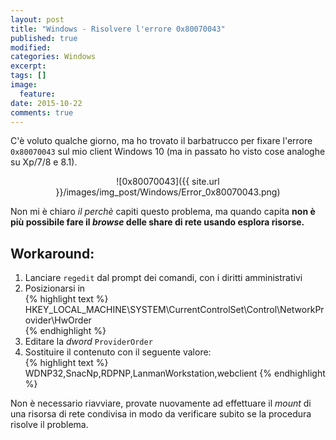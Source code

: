 ```yaml
---
layout: post
title: "Windows - Risolvere l'errore 0x80070043"
published: true
modified:
categories:	Windows
excerpt:
tags: []
image:
  feature:
date: 2015-10-22
comments: true
---
```


C'è voluto qualche giorno, ma ho trovato il barbatrucco per fixare l'errore `0x80070043` sul mio client Windows 10 (ma in passato ho visto cose analoghe su Xp/7/8 e 8.1).<br>

<div style="text-align:center" markdown="1">
![0x80070043]({{ site.url }}/images/img_post/Windows/Error_0x80070043.png)
</div>

Non mi è chiaro *il perchè* capiti questo problema, ma quando capita **non è più possibile fare il *browse* delle share di rete usando esplora risorse.**<br>

## Workaround:
1. Lanciare `regedit` dal prompt dei comandi, con i diritti amministrativi
2. Posizionarsi in <br>
{% highlight text %}
HKEY_LOCAL_MACHINE\SYSTEM\CurrentControlSet\Control\NetworkProvider\HwOrder\
{% endhighlight %}
3. Editare la *dword* `ProviderOrder`
4. Sostituire il contenuto con il seguente valore:<br>
{% highlight text %}
WDNP32,SnacNp,RDPNP,LanmanWorkstation,webclient
{% endhighlight %}

Non è necessario riavviare, provate nuovamente ad effettuare il *mount* di una risorsa di rete condivisa in modo da verificare subito se la procedura risolve il problema.